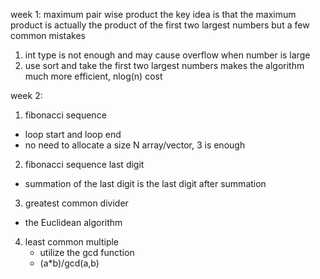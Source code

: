 week 1: maximum pair wise product
the key idea is that the maximum product is actually the product of the first two largest numbers
but a few common mistakes
1. int type is not enough and may cause overflow when number is large
2. use sort and take the first two largest numbers makes the algorithm much more efficient, nlog(n) cost

week 2:
1. fibonacci sequence
  - loop start and loop end
  - no need to allocate a size N array/vector, 3 is enough
2. fibonacci sequence last digit
  - summation of the last digit is the last digit after summation
3. greatest common divider
  - the  Euclidean algorithm
4. least common multiple
   - utilize the gcd function
   - \(a*b)/gcd(a,b)
